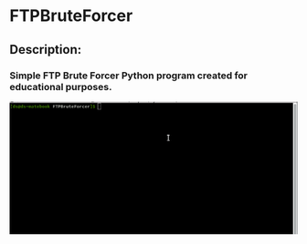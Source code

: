 # FTPBruteForcer

## Description:
### Simple FTP Brute Forcer Python program created for educational purposes.

![](demo.gif)
